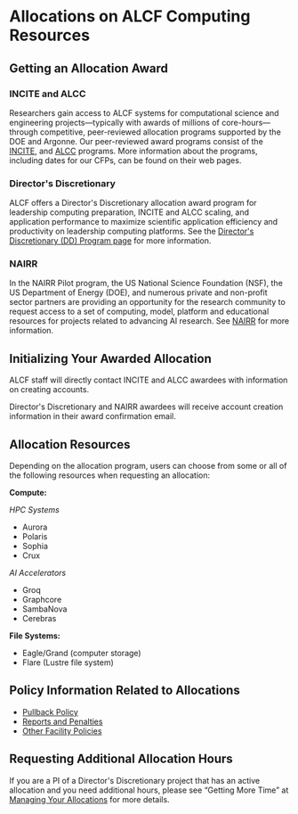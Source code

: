 # Allocations on ALCF Computing Resources

## Getting an Allocation Award
### INCITE and ALCC
Researchers gain access to ALCF systems for computational science and engineering projects—typically with awards of millions of core-hours—through competitive, peer-reviewed allocation programs supported by the DOE and Argonne. Our peer-reviewed award programs consist of the [INCITE](https://www.alcf.anl.gov/science/incite-allocation-program), and [ALCC](https://www.alcf.anl.gov/science/alcc-allocation-program) programs. More information about the programs, including dates for our CFPs, can be found on their web pages.

### Director's Discretionary 
ALCF offers a Director's Discretionary allocation award program for leadership computing preparation, INCITE and ALCC scaling, and application performance to maximize scientific application efficiency and productivity on leadership computing platforms. See the [Director's Discretionary (DD) Program page](https://www.alcf.anl.gov/science/directors-discretionary-allocation-program) for more information.

### NAIRR
In the NAIRR Pilot program, the US National Science Foundation (NSF), the US Department of Energy (DOE), and numerous private and non-profit sector partners are providing an opportunity for the research community to request access to a set of computing, model, platform and educational resources for projects related to advancing AI research. See [NAIRR](https://www.alcf.anl.gov/nairr-program) for more information.

## Initializing Your Awarded Allocation 
ALCF staff will directly contact INCITE and ALCC awardees with information on creating accounts.

Director's Discretionary and NAIRR awardees will receive account creation information in their award confirmation email.

## Allocation Resources
Depending on the allocation program, users can choose from some or all of the following resources when requesting an allocation:

**Compute:**

*HPC Systems*
- Aurora
- Polaris
- Sophia
- Crux
  
*AI Accelerators*
- Groq
- Graphcore
- SambaNova
- Cerebras
  
**File Systems:**
- Eagle/Grand (computer storage)
- Flare (Lustre file system)

## Policy Information Related to Allocations
* [Pullback Policy](../../policies/queue-scheduling/pullback-policy.md)
* [Reports and Penalties](../project-management/project-reports.md#penalties)
* [Other Facility Policies](../../policies/index.md)

## Requesting Additional Allocation Hours
If you are a PI of a Director's Discretionary project that has an active allocation and you need additional hours, please see “Getting More Time” at [Managing Your Allocations](../allocation-management/allocation-management.md#getting-more-time) for more details.
